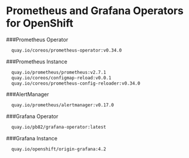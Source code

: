 # Prometheus and Grafana Operators for OpenShift


###Prometheus Operator
```bash
  quay.io/coreos/prometheus-operator:v0.34.0
``` 

###Prometheus Instance
```bash
  quay.io/prometheus/prometheus:v2.7.1
  quay.io/coreos/configmap-reload:v0.0.1
  quay.io/coreos/prometheus-config-reloader:v0.34.0
```

###AlertManager
```bash
  quay.io/prometheus/alertmanager:v0.17.0
```

###Grafana Operator
```bash
  quay.io/pb82/grafana-operator:latest
```

###Grafana Instance
```bash
  quay.io/openshift/origin-grafana:4.2
```


